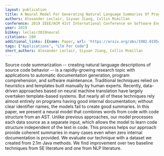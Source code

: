 ```yaml
---
layout: publication
title: A Neural Model For Generating Natural Language Summaries Of Program Subroutines
authors: Alexander Leclair, Siyuan Jiang, Collin Mcmillan
conference: 2019 IEEE/ACM 41st International Conference on Software Engineering (ICSE)
year: 2019
bibkey: leclair2019neural
citations: 280
additional_links: [{name: Paper, url: 'https://arxiv.org/abs/1902.01954'}]
tags: ["Applications", "Llm For Code"]
short_authors: Alexander Leclair, Siyuan Jiang, Collin Mcmillan
---
```

Source code summarization -- creating natural language descriptions of source
code behavior -- is a rapidly-growing research topic with applications to
automatic documentation generation, program comprehension, and software
maintenance. Traditional techniques relied on heuristics and templates built
manually by human experts. Recently, data-driven approaches based on neural
machine translation have largely overtaken template-based systems. But nearly
all of these techniques rely almost entirely on programs having good internal
documentation; without clear identifier names, the models fail to create good
summaries. In this paper, we present a neural model that combines words from
code with code structure from an AST. Unlike previous approaches, our model
processes each data source as a separate input, which allows the model to learn
code structure independent of the text in code. This process helps our approach
provide coherent summaries in many cases even when zero internal documentation
is provided. We evaluate our technique with a dataset we created from 2.1m Java
methods. We find improvement over two baseline techniques from SE literature
and one from NLP literature.